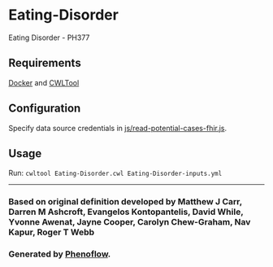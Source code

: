 # Eating-Disorder

Eating Disorder - PH377

## Requirements

[Docker](https://docs.docker.com/install/) and [CWLTool](https://github.com/common-workflow-language/cwltool#install)

## Configuration

Specify data source credentials in [js/read-potential-cases-fhir.js](js/read-potential-cases-fhir.js).

## Usage

Run: `cwltool Eating-Disorder.cwl Eating-Disorder-inputs.yml`

***

### Based on original definition developed by Matthew J Carr, Darren M Ashcroft, Evangelos Kontopantelis, David While, Yvonne Awenat, Jayne Cooper, Carolyn Chew-Graham, Nav Kapur, Roger T Webb
### Generated by [Phenoflow](https://kclhi.org/phenoflow).
